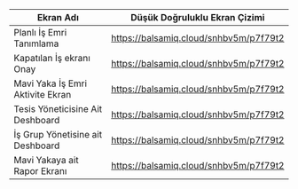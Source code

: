 

Ekran Adı | Düşük Doğruluklu Ekran Çizimi
--------|------
Planlı İş Emri Tanımlama | https://balsamiq.cloud/snhbv5m/p7f79t2  
Kapatılan İş ekranı Onay |https://balsamiq.cloud/snhbv5m/p7f79t2
Mavi Yaka İş Emri Aktivite Ekran |https://balsamiq.cloud/snhbv5m/p7f79t2
Tesis Yöneticisine Ait Deshboard |https://balsamiq.cloud/snhbv5m/p7f79t2
İş Grup Yönetisine ait Deshboard |https://balsamiq.cloud/snhbv5m/p7f79t2
Mavi Yakaya ait Rapor Ekranı |https://balsamiq.cloud/snhbv5m/p7f79t2